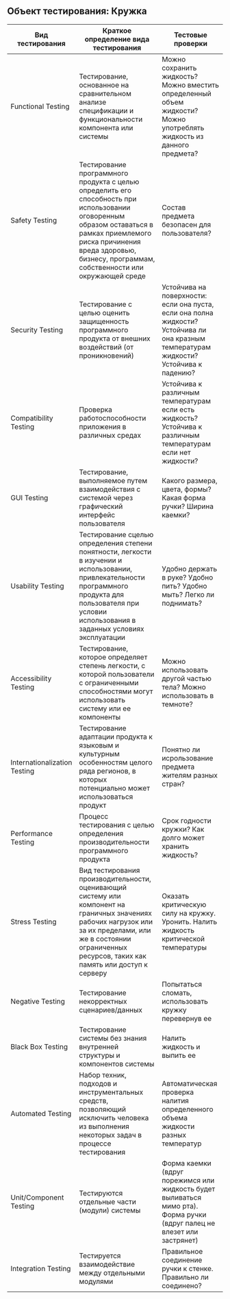 ## Объект тестирования: Кружка
| Вид тестирования                  | Краткое определение вида тестирования                      | Тестовые проверки             |
| -------------                     |------------------                                         | -----                        |
| Functional Testing                | Тестирование, основанное на сравнительном анализе спецификации и функциональности компонента или системы  | Можно сохранить жидкость? Можно вместить определенный объем жидкости? Можно употреблять жидкость из данного предмета?|
| Safety Testing                    | Тестирование программного продукта с целью определить его способность при использовании оговоренным образом оставаться в рамках приемлемого риска причинения вреда здоровью, бизнесу, программам, собственности или окружающей среде | Состав предмета безопасен для пользователя?|
| Security Testing                  | Тестирование с целью оценить защищенность программного продукта от внешних воздействий (от проникновений) | Устойчива на поверхности: если она пуста, если она полна жидкости? Устойчива ли она кразным температурам жидкости? Устойчива к падению?|
| Compatibility Testing             | Проверка работоспособности приложения в различных средах | Устойчива к различным температурам если есть жидкость? Устойчива к различным температурам если нет жидкости? |
| GUI Testing                       | Тестирование, выполняемое путем взаимодействия с системой через графический интерфейс пользователя    | Какого размера, цвета, формы? Какая форма ручки? Ширина каемки? |
| Usability Testing                 | Тестирование сцелью определения степени понятности, легкости в изучении и использовании, привлекательности программного продукта для пользователя при условии использования в заданных условиях эксплуатации | Удобно держать в руке? Удобно пить? Удобно мыть? Легко ли поднимать?|
| Accessibility Testing             | Тестирование, которое определяет степень легкости, с которой пользователи с ограниченными способностями могут использовать систему или ее компоненты | Можно использовать другой частью тела? Можно использовать в темноте?|
| Internationalization Testing      | Тестирование адаптации продукта к языковым и культурным особенностям целого ряда регионов, в которых потенциально может использоваться продукт| Понятно ли исрользование предмета жителям разных стран?|
| Performance Testing               | Процесс тестирования с целью определения производительности программного продукта| Срок годности кружки? Как долго может хранить жидкость?|
| Stress Testing                    | Вид тестирования производительности, оценивающий систему или компонент на граничных значениях рабочих нагрузок или за их пределами, или же в состоянии ограниченных ресурсов, таких как память или доступ к серверу| Оказать критическую силу на кружку. Уронить. Налить жидкость критической температуры|
| Negative Testing                  | Тестирование некорректных сценариев/данных| Попытаться сломать, использовать кружку перевернув ее|
| Black Box Testing                 | Тестирование системы без знания внутренней структуры и компонентов системы| Налить жидкость и выпить ее|
| Automated Testing                 | Набор техник, подходов и инструментальных средств, позволяющий исключить человека из выполнения некоторых задач в процессе тестирования| Автоматическая проверка налития определенного объема жидкости разных температур|
| Unit/Component Testing            | Тестируются отдельные части (модули) системы| Форма каемки (вдруг порежимся или жидкость будет выливаться мимо рта). Форма ручки (вдруг палец не влезет или застрянет)|
| Integration Testing               | Тестируется взаимодействие между отдельными модулями| Правильное соединение ручки к стенке. Правильно ли соединено?|
